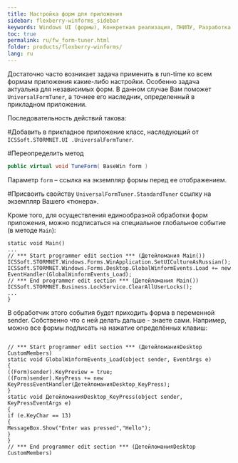 ```yaml
---
title: Настройка форм для приложения
sidebar: flexberry-winforms_sidebar
keywords: Windows UI (формы), Конкретная реализация, ПНИПУ, Разработка
toc: true
permalink: ru/fw_form-tuner.html
folder: products/flexberry-winforms/
lang: ru
---
```


Достаточно часто возникает задача применить в run-time ко всем формам приложения какие-либо настройки. Особенно задача актуальна для независимых форм. В данном случае Вам поможет `UniversalFormTuner`, а точнее его наследник, определенный в прикладном приложении.


Последовательность действий такова:

#Добавить в прикладное приложение класс, наследующий от `ICSSoft.STORMNET.UI .UniversalFormTuner`.

#Переопределить метод 
```cs
public virtual void TuneForm( BaseWin form )
```
Параметр `form` – ссылка на экземпляр формы перед ее отображением.

#Присвоить свойству `UniversalFormTuner.StandardTuner` ссылку на экземпляр Вашего «тюнера».


Кроме того, для осуществления единообразной обработки форм приложения, можно подписаться на специальное глобальное событие (в методе `Main`):
```
static void Main()
...
// *** Start programmer edit section *** (Детейломания Main())
ICSSoft.STORMNET.Windows.Forms.WinApplication.SetUICultureAsRussian();
ICSSoft.STORMNET.Windows.Forms.Desktop.GlobalWinformEvents.Load += new EventHandler(GlobalWinformEvents_Load);
// *** End programmer edit section *** (Детейломания Main())
ICSSoft.STORMNET.Business.LockService.ClearAllUserLocks();
...
}
```

В обработчик этого события будет приходить форма в переменной sender. Собственно что с ней делать дальше - знаете сами. Например, можно все формы подписать на нажатие определённых клавиш:
```

// *** Start programmer edit section *** (ДетейломанияDesktop CustomMembers)
static void GlobalWinformEvents_Load(object sender, EventArgs e)
{
((Form)sender).KeyPreview = true;
((Form)sender).KeyPress += new KeyPressEventHandler(ДетейломанияDesktop_KeyPress);
}
static void ДетейломанияDesktop_KeyPress(object sender, KeyPressEventArgs e)
{
if (e.KeyChar == 13)
{
MessageBox.Show("Enter was pressed","Hello");
}
}
// *** End programmer edit section *** (ДетейломанияDesktop CustomMembers)
``` 

